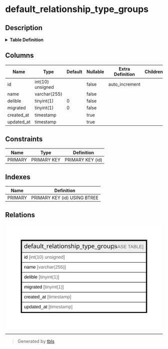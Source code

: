 # default_relationship_type_groups

## Description

<details>
<summary><strong>Table Definition</strong></summary>

```sql
CREATE TABLE `default_relationship_type_groups` (
  `id` int(10) unsigned NOT NULL AUTO_INCREMENT,
  `name` varchar(255) COLLATE utf8mb4_unicode_ci NOT NULL,
  `delible` tinyint(1) NOT NULL DEFAULT '0',
  `migrated` tinyint(1) NOT NULL DEFAULT '0',
  `created_at` timestamp NULL DEFAULT NULL,
  `updated_at` timestamp NULL DEFAULT NULL,
  PRIMARY KEY (`id`)
) ENGINE=InnoDB AUTO_INCREMENT=[Redacted by tbls] DEFAULT CHARSET=utf8mb4 COLLATE=utf8mb4_unicode_ci
```

</details>

## Columns

| Name | Type | Default | Nullable | Extra Definition | Children | Parents | Comment |
| ---- | ---- | ------- | -------- | --------------- | -------- | ------- | ------- |
| id | int(10) unsigned |  | false | auto_increment |  |  |  |
| name | varchar(255) |  | false |  |  |  |  |
| delible | tinyint(1) | 0 | false |  |  |  |  |
| migrated | tinyint(1) | 0 | false |  |  |  |  |
| created_at | timestamp |  | true |  |  |  |  |
| updated_at | timestamp |  | true |  |  |  |  |

## Constraints

| Name | Type | Definition |
| ---- | ---- | ---------- |
| PRIMARY | PRIMARY KEY | PRIMARY KEY (id) |

## Indexes

| Name | Definition |
| ---- | ---------- |
| PRIMARY | PRIMARY KEY (id) USING BTREE |

## Relations

![er](default_relationship_type_groups.svg)

---

> Generated by [tbls](https://github.com/k1LoW/tbls)

